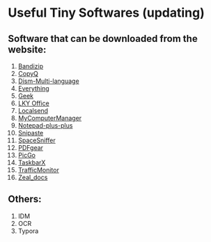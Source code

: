 # Useful Tiny Softwares (updating)

## Software that can be downloaded from the website:

1. [Bandizip](https://www.bandisoft.com/bandizip/)
2. [CopyQ](https://github.com/hluk/CopyQ)
3. [Dism-Multi-language](https://github.com/Chuyu-Team/Dism-Multi-language)
4. [Everything](https://github.com/srwi/EverythingToolbar)
5. [Geek](https://geekuninstaller.com/download)
6. [LKY Office](https://github.com/OdysseusYuan/LKY_OfficeTools)
7. [Localsend](https://github.com/localsend/localsend)
8. [MyComputerManager](https://github.com/1357310795/MyComputerManager)
9. [Notepad-plus-plus](https://github.com/notepad-plus-plus/notepad-plus-plus)
10. [Snipaste](https://snipaste.com/)
11. [SpaceSniffer](http://www.uderzo.it/main_products/space_sniffer/)
12. [PDFgear](https://www.pdfgear.com/zh/)
13. [PicGo](https://github.com/Molunerfinn/PicGo)
14. [TaskbarX](https://github.com/ChrisAnd1998/TaskbarX)
15. [TrafficMonitor](https://github.com/zhongyang219/TrafficMonitor)
16. [Zeal_docs](https://github.com/zealdocs/zeal)



## Others:

1. IDM
2. OCR
3. Typora
